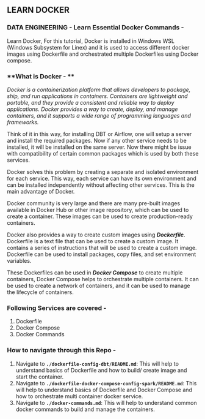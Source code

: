 ## LEARN DOCKER
### **DATA ENGINEERING - Learn Essential Docker Commands -**
Learn Docker, For this tutorial, Docker is installed in Windows WSL (Windows Subsystem for Linex) and it is used to access different docker images using Dockerfile and orchestrated multiple Dockerfiles using Docker compose.

### **What is Docker - **
*Docker is a containerization platform that allows developers to package, ship, and run applications in containers. Containers are lightweight and portable, and they provide a consistent and reliable way to deploy applications. Docker provides a way to create, deploy, and manage containers, and it supports a wide range of programming languages and frameworks.*

Think of it in this way, for installing DBT or Airflow, one will setup a server and install the required packages. Now if any other service needs to be installed, it will be installed on the same server. Now there might be issue with compatibility of certain common packages which is used by both these services. 

Docker solves this problem by creating a separate and isolated environment for each service. This way, each service can have its own environment and can be installed independently without affecting other services. This is the main advantage of Docker.

Docker community is very large and there are many pre-built images available in Docker Hub or other image repository, which can be used to create a container. These images can be used to create production-ready containers. 

Docker also provides a way to create custom images using ***Dockerfile***. Dockerfile is a text file that can be used to create a custom image. It contains a series of instructions that will be used to create a custom image. Dockerfile can be used to install packages, copy files, and set environment variables. 

These Dockerfiles can be used in ***Docker Compose*** to create multiple containers, Docker Compose helps to orchestrate multiple containers. It can be used to create a network of containers, and it can be used to manage the lifecycle of containers.


### **Following Services are covered -**
1. Dockerfile 
2. Docker Compose 
3. Docker Commands 


### **How to navigate through this Repo -**
1. Navigate to **`./dockerfile-config-dbt/README.md`**: This will help to understand basics of Dockerfile and how to build/ create image and start the container.
2. Navigate to **`./dockerfile-docker-compose-config-spark/README.md`**: This will help to understand basics of Dockerfile and Docker Compose and how to orchestrate multi container docker service.
3. Navigate to **`./docker-commands.md`**: This will help to understand common docker commands to build and manage the containers.

